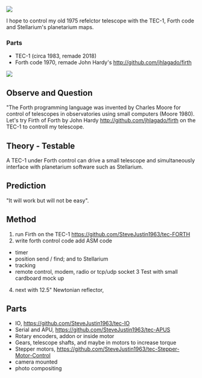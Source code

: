 ![](https://github.com/SteveJustin1963/tec-SCOPE/blob/master/pics/scope-steps1.png)

I hope to control my old 1975 refelctor telescope with the TEC-1, Forth code and Stellarium's planetarium maps.    



### Parts
- TEC-1 (circa 1983, remade 2018)
- Forth code 1970, remade John Hardy's http://github.com/jhlagado/firth


![](https://github.com/SteveJustin1963/tec-SCOPE/blob/master/pics/map.png)




## Observe and Question 
"The Forth programming language was invented by Charles Moore for control of telescopes in observatories using small computers (Moore 1980). Let's try Firth of Forth by John Hardy http://github.com/jhlagado/firth on the TEC-1 to controll my telescope.

## Theory - Testable
A TEC-1 under Forth control can drive a small telescope and simultaneously interface with planetarium software such as Stellarium. 

## Prediction
"It will work but will not be easy".   

## Method 
1. run Firth on the TEC-1 https://github.com/SteveJustin1963/tec-FORTH
2. write forth control code add ASM code
  * timer
  * position send / find; and to Stellarium
  * tracking 
  * remote control, modem, radio or tcp/udp socket
3 Test with small cardboard mock up
4. next with 12.5" Newtonian reflector, 

## Parts 
* IO, https://github.com/SteveJustin1963/tec-IO
* Serial and APU, https://github.com/SteveJustin1963/tec-APUS
* Rotary encoders, addon or inside motor
* Gears, telescope shafts, and maybe in motors to increase torque
* Stepper motors, https://github.com/SteveJustin1963/tec-Stepper-Motor-Control
* camera mounted
* photo compositing

